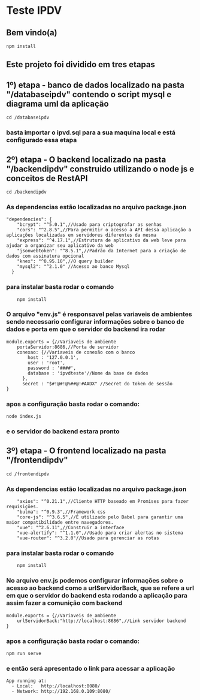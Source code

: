 # Teste IPDV

## Bem vindo(a)
```
npm install
```

## Este projeto foi dividido em tres etapas

## 1º) etapa - banco de dados localizado na pasta "/databaseipdv" contendo o script mysql e diagrama uml da aplicação

```
cd /databaseipdv
```

### basta importar o ipvd.sql para a sua maquina local e está configurado essa etapa


## 2º) etapa - O backend localizado na pasta "/backendipdv" construido utilizando o node js e conceitos de RestAPI

```
cd /backendipdv
```

### As dependencias estão localizadas no arquivo package.json

```
"dependencies": {
    "bcrypt": "^5.0.1",//Usado para criptografar as senhas
    "cors": "^2.8.5",//Para permitir o acesso a API dessa aplicação a aplicações localizadas em servidores diferentes da mesma
    "express": "^4.17.1",//Estrutura de aplicativo da web leve para ajudar a organizar seu aplicativo da web
    "jsonwebtoken": "^8.5.1",//Padrão da Internet para a criação de dados com assinatura opcional
    "knex": "^0.95.10",//O query builder
    "mysql2": "^2.1.0" //Acesso ao banco Mysql
  }
```

### para instalar basta rodar o comando
```
    npm install
```

### O arquivo "env.js" é responsavel pelas variaveis de ambientes sendo necessario configurar informações sobre o banco de dados e porta em que o servidor do backend ira rodar

```
module.exports = {//Variaveis de ambiente
    portaServidor:8686,//Porta de servidor
    conexao: {//Variaveis de conexão com o banco
        host : '127.0.0.1',
        user : 'root',
        password : '####',
        database : 'ipvdteste'//Nome da base de dados
      },
      secret : "$#!@#!@%##@!#AADX" //Secret do token de sessão
}
```

### apos a configuração basta rodar o comando:

```
node index.js
```

### e o servidor do backend estara pronto


## 3º) etapa - O frontend localizado na pasta "/frontendipdv"

```
cd /frontendipdv
```

### As dependencias estão localizadas no arquivo package.json

```
    "axios": "^0.21.1",//Cliente HTTP baseado em Promises para fazer requisições.
    "bulma": "^0.9.3",//Framework css
    "core-js": "^3.6.5",//É utilizado pelo Babel para garantir uma maior compatibilidade entre navegadores.
    "vue": "^2.6.11",//Construir a interface
    "vue-alertify": "^1.1.0",//Usado para criar alertas no sistema
    "vue-router": "^3.2.0"//Usado para gerenciar as rotas
```
### para instalar basta rodar o comando
```
    npm install
```

### No arquivo env.js podemos configurar informações sobre o acesso ao backend como a urlServidorBack, que se refere a url em que o servidor do backend esta rodando a aplicação para assim fazer a comunição com backend

```
module.exports = {//Variaveis de ambiente
    urlServidorBack:"http://localhost:8686",//Link servidor backend
}
```
### apos a configuração basta rodar o comando:

```
npm run serve
```

### e então será apresentado o link para acessar a aplicação

```
App running at:
  - Local:   http://localhost:8080/ 
  - Network: http://192.168.0.109:8080/
```

